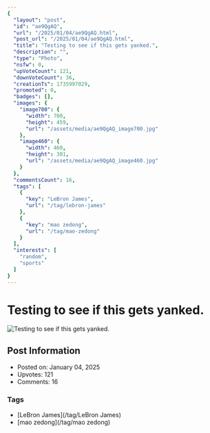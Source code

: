 ```yaml
---
{
  "layout": "post",
  "id": "ae9QgAQ",
  "url": "/2025/01/04/ae9QgAQ.html",
  "post_url": "/2025/01/04/ae9QgAQ.html",
  "title": "Testing to see if this gets yanked.",
  "description": "",
  "type": "Photo",
  "nsfw": 0,
  "upVoteCount": 121,
  "downVoteCount": 36,
  "creationTs": 1735997029,
  "promoted": 0,
  "badges": [],
  "images": {
    "image700": {
      "width": 700,
      "height": 459,
      "url": "/assets/media/ae9QgAQ_image700.jpg"
    },
    "image460": {
      "width": 460,
      "height": 301,
      "url": "/assets/media/ae9QgAQ_image460.jpg"
    }
  },
  "commentsCount": 16,
  "tags": [
    {
      "key": "LeBron James",
      "url": "/tag/lebron-james"
    },
    {
      "key": "mao zedong",
      "url": "/tag/mao-zedong"
    }
  ],
  "interests": [
    "random",
    "sports"
  ]
}
---
```


# Testing to see if this gets yanked.

![Testing to see if this gets yanked.](/assets/media/ae9QgAQ_image700.jpg)

## Post Information

- Posted on: January 04, 2025
- Upvotes: 121
- Comments: 16

### Tags

- [LeBron James](/tag/LeBron James)
- [mao zedong](/tag/mao zedong)
